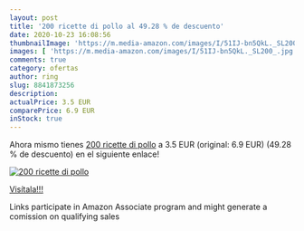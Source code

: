 ```yaml
---
layout: post
title: '200 ricette di pollo al 49.28 % de descuento'
date: 2020-10-23 16:08:56
thumbnailImage: 'https://m.media-amazon.com/images/I/51IJ-bn5QkL._SL200_.jpg'
images: [ 'https://m.media-amazon.com/images/I/51IJ-bn5QkL._SL200_.jpg' ]
comments: true
category: ofertas
author: ring
slug: 8841873256
description:
actualPrice: 3.5 EUR
comparePrice: 6.9 EUR
inStock: true
---
```


Ahora mismo tienes [200 ricette di pollo](https://www.amazon.it/dp/8841873256/?tag=tolees00-21) a 3.5 EUR (original: 6.9 EUR) (49.28 %  de descuento) en el siguiente enlace!

[![200 ricette di pollo](https://m.media-amazon.com/images/I/51IJ-bn5QkL._SL200_.jpg)](https://www.amazon.it/dp/8841873256/?tag=tolees00-21)

[Visítala!!!](https://www.amazon.it/dp/8841873256/?tag=tolees00-21)

Links participate in Amazon Associate program and might generate a comission on qualifying sales

